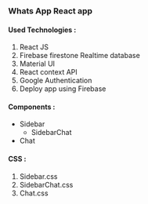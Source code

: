 ### Whats App React app

#### Used Technologies : 
1. React JS
2. Firebase firestone Realtime database
3. Material UI
4. React context API
5. Google Authentication
6. Deploy app using Firebase


#### Components :
* Sidebar
  * SidebarChat
* Chat 


#### CSS :
1. Sidebar.css
2. SidebarChat.css
3. Chat.css
